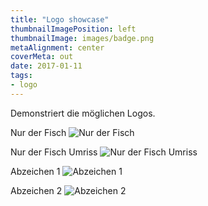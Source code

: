 ```yaml
---
title: "Logo showcase"
thumbnailImagePosition: left
thumbnailImage: images/badge.png
metaAlignment: center
coverMeta: out
date: 2017-01-11
tags:
- logo
---
```


Demonstriert die möglichen Logos.
<!--more-->

Nur der Fisch
![Nur der Fisch](/images/logo.png)

Nur der Fisch Umriss
![Nur der Fisch Umriss](/images/logo-outline.png)

Abzeichen 1
![Abzeichen 1](/images/badge.png)

Abzeichen 2
![Abzeichen 2](/images/badge2.png)
